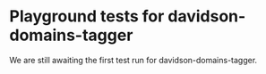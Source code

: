 # Playground tests for davidson-domains-tagger
We are still awaiting the first test run for davidson-domains-tagger.
